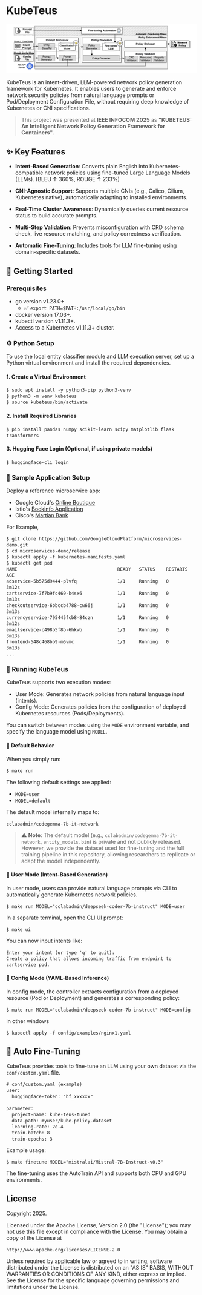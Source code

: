 # KubeTeus

![kubeteus overviews](./docs/img/kubeteus-overviews.png)

KubeTeus is an intent-driven, LLM-powered network policy generation framework for Kubernetes. It enables users to generate and enforce network security policies from natural language prompts or Pod/Deployment Configuration File, without requiring deep knowledge of Kubernetes or CNI specifications.

> This project was presented at **IEEE INFOCOM 2025** as 
**"KUBETEUS: An Intelligent Network Policy Generation Framework for Containers".**


## ✨ Key Features
- **Intent-Based Generation**: Converts plain English into Kubernetes-compatible network policies using fine-tuned Large Language Models (LLMs). (BLEU ↑ 360%, ROUGE ↑ 233%)

- **CNI-Agnostic Support**: Supports multiple CNIs (e.g., Calico, Cilium, Kubernetes native), automatically adapting to installed environments.

- **Real-Time Cluster Awareness**: Dynamically queries current resource status to build accurate prompts.

- **Multi-Step Validation**: Prevents misconfiguration with CRD schema check, live resource matching, and policy correctness verification.

- **Automatic Fine-Tuning**: Includes tools for LLM fine-tuning using domain-specific datasets.

## 🚀 Getting Started

### Prerequisites
- go version v1.23.0+
    - ✅ `export PATH=$PATH:/usr/local/go/bin`
- docker version 17.03+.
- kubectl version v1.11.3+.
- Access to a Kubernetes v1.11.3+ cluster.

### ⚙️ Python Setup
To use the local entity classifier module and LLM execution server, set up a Python virtual environment and install the required dependencies.

#### 1. Create a Virtual Environment
```
$ sudo apt install -y python3-pip python3-venv
$ python3 -m venv kubeteus
$ source kubeteus/bin/activate
```

#### 2. Install Required Libraries
```
$ pip install pandas numpy scikit-learn scipy matplotlib flask transformers
```

#### 3. Hugging Face Login (Optional, if using private models)
```
$ huggingface-cli login
```

### 🧪 Sample Application Setup
Deploy a reference microservice app: 
- Google Cloud's [Online Boutique](https://github.com/GoogleCloudPlatform/microservices-demo)
- Istio's [Bookinfo Application](https://github.com/istio/istio/blob/master/samples/bookinfo/README.md)
- Cisco's [Martian Bank](https://github.com/cisco-open/martian-bank-demo)

For Example, 
```
$ git clone https://github.com/GoogleCloudPlatform/microservices-demo.git
$ cd microservices-demo/release
$ kubectl apply -f kubernetes-manifests.yaml
$ kubectl get pod
NAME                                     READY   STATUS    RESTARTS   AGE
adservice-5b575d9444-plvfq               1/1     Running   0          3m12s
cartservice-7f7b9fc469-k4sx6             1/1     Running   0          3m13s
checkoutservice-6bbccb4788-cw66j         1/1     Running   0          3m13s
currencyservice-795445fcb8-84czn         1/1     Running   0          3m12s
emailservice-c498b5f8b-6hkwb             1/1     Running   0          3m13s
frontend-548c468bb9-m6vmc                1/1     Running   0          3m13s
...
```

### 🔄 Running KubeTeus
KubeTeus supports two execution modes:
- User Mode: Generates network policies from natural language input (intents).
- Config Mode: Generates policies from the configuration of deployed Kubernetes resources (Pods/Deployments).

You can switch between modes using the `MODE` environment variable, and specify the language model using `MODEL`.

#### 📌 Default Behavior
When you simply run:
```
$ make run
```

The following default settings are applied:
- `MODE=user`
- `MODEL=default`

The default model internally maps to:
```
cclabadmin/codegemma-7b-it-network
```
> ⚠️ **Note**: The default model (e.g., `cclabadmin/codegemma-7b-it-network`, `entity_models.bin`) is private and not publicly released. However, we provide the dataset used for fine-tuning and the full training pipeline in this repository, allowing researchers to replicate or adapt the model independently.

#### 🧩 User Mode (Intent-Based Generation)
In user mode, users can provide natural language prompts via CLI to automatically generate Kubernetes network policies.

```
$ make run MODEL="cclabadmin/deepseek-coder-7b-instruct" MODE=user
```
In a separate terminal, open the CLI UI prompt:
```
$ make ui
```
You can now input intents like:
```
Enter your intent (or type 'q' to quit): 
Create a policy that allows incoming traffic from endpoint to cartservice pod.
```

#### 🧩 Config Mode (YAML-Based Inference)
In config mode, the controller extracts configuration from a deployed resource (Pod or Deployment) and generates a corresponding policy:

```
$ make run MODEL="cclabadmin/deepseek-coder-7b-instruct" MODE=config
```
in other windows
```
$ kubectl apply -f config/examples/nginx1.yaml
```

## 🔧 Auto Fine-Tuning
KubeTeus provides tools to fine-tune an LLM using your own dataset via the `conf/custom.yaml` file.
```
# conf/custom.yaml (example)
user:
  huggingface-token: "hf_xxxxxx"

parameter:
  project-name: kube-teus-tuned
  data-path: myuser/kube-policy-dataset
  learning-rate: 2e-4
  train-batch: 8
  train-epochs: 3
```

Example usage:
```
$ make finetune MODEL="mistralai/Mistral-7B-Instruct-v0.3"
```

The fine-tuning uses the AutoTrain API and supports both CPU and GPU environments.


## License

Copyright 2025.

Licensed under the Apache License, Version 2.0 (the "License");
you may not use this file except in compliance with the License.
You may obtain a copy of the License at

    http://www.apache.org/licenses/LICENSE-2.0

Unless required by applicable law or agreed to in writing, software
distributed under the License is distributed on an "AS IS" BASIS,
WITHOUT WARRANTIES OR CONDITIONS OF ANY KIND, either express or implied.
See the License for the specific language governing permissions and
limitations under the License.

